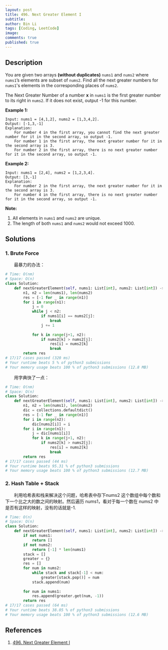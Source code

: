 ```yaml
---
layout: post
title: 496. Next Greater Element I
subtitle: 
author: Bin Li
tags: [Coding, LeetCode]
image: 
comments: true
published: true
---
```


## Description

You are given two arrays **(without duplicates)** `nums1` and `nums2` where `nums1`’s elements are subset of `nums2`. Find all the next greater numbers for `nums1`'s elements in the corresponding places of `nums2`.

The Next Greater Number of a number **x** in `nums1` is the first greater number to its right in `nums2`. If it does not exist, output -1 for this number.

**Example 1:**

```
Input: nums1 = [4,1,2], nums2 = [1,3,4,2].
Output: [-1,3,-1]
Explanation:
    For number 4 in the first array, you cannot find the next greater number for it in the second array, so output -1.
    For number 1 in the first array, the next greater number for it in the second array is 3.
    For number 2 in the first array, there is no next greater number for it in the second array, so output -1.
```



**Example 2:**

```
Input: nums1 = [2,4], nums2 = [1,2,3,4].
Output: [3,-1]
Explanation:
    For number 2 in the first array, the next greater number for it in the second array is 3.
    For number 4 in the first array, there is no next greater number for it in the second array, so output -1.
```



**Note:**

1. All elements in `nums1` and `nums2` are unique.
2. The length of both `nums1` and `nums2` would not exceed 1000.

## Solutions
### 1. Brute Force
　　最暴力的办法：

```python
# Time: O(nm)
# Space: O(n)
class Solution:
    def nextGreaterElement(self, nums1: List[int], nums2: List[int]) -> List[int]:
        n1, n2 = len(nums1), len(nums2)
        res = [-1 for _ in range(n1)]
        for i in range(n1):
            j = 0
            while j < n2:
                if nums1[i] == nums2[j]:
                    break
                j += 1
            
            for k in range(j+1, n2):
                if nums2[k] > nums2[j]:
                    res[i] = nums2[k]
                    break
        return res
# 17/17 cases passed (320 ms)
# Your runtime beats 5 % of python3 submissions
# Your memory usage beats 100 % of python3 submissions (12.8 MB)
```

　　用字典快了一点：

```python
# Time: O(nm)
# Space: O(n)
class Solution:
    def nextGreaterElement(self, nums1: List[int], nums2: List[int]) -> List[int]:
        n1, n2 = len(nums1), len(nums2)
        dic = collections.defaultdict()
        res = [-1 for _ in range(n1)]
        for i in range(n2):
            dic[nums2[i]] = i
        for i in range(n1):
            j = dic[nums1[i]]
            for k in range(j+1, n2):
                if nums2[k] > nums2[j]:
                    res[i] = nums2[k]
                    break
        return res
# 17/17 cases passed (44 ms)
# Your runtime beats 95.31 % of python3 submissions
# Your memory usage beats 100 % of python3 submissions (12.7 MB)
```

### 2. Hash Table + Stack
　　利用哈希表和栈来解决这个问题，哈希表中存下nums2 这个数组中每个数和下一个比之大的数之间的映射。然后遍历 nums1，看对于每一个数在 nums2 中是否有这样的映射，没有的话就是-1.

```python
# Time: O(n)
# Space: O(n)
class Solution:
    def nextGreaterElement(self, nums1: List[int], nums2: List[int]) -> List[int]:
        if not nums1:
            return []
        if not nums2:
            return [-1] * len(nums1)
        stack = []
        greater = {}
        res = []
        for num in nums2:
            while stack and stack[-1] < num:
                greater[stack.pop()] = num
            stack.append(num)
        
        for num in nums1:
            res.append(greater.get(num, -1))
        return res
# 17/17 cases passed (64 ms)
# Your runtime beats 38.05 % of python3 submissions
# Your memory usage beats 100 % of python3 submissions (12.6 MB)
```
## References
1. [496. Next Greater Element I](https://leetcode.com/problems/next-greater-element-i)